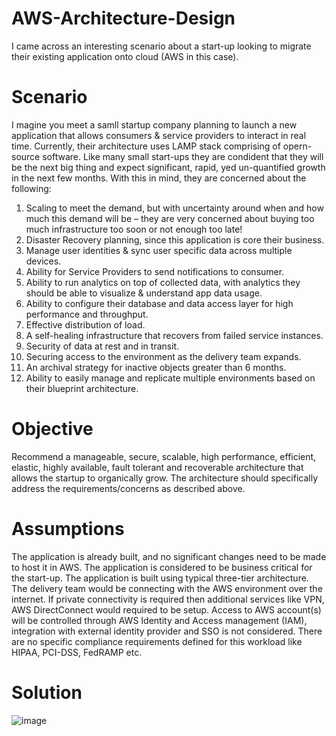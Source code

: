 # AWS-Architecture-Design
I came across an interesting scenario about a start-up looking to migrate their existing application onto cloud (AWS in this case). 

# Scenario
I magine you meet a samll startup company planning to launch a new application that allows consumers & service providers to interact in real time. Currently, their architecture uses LAMP stack comprising of opern-source software. Like many small start-ups they are condident that they will be the next big thing and expect significant, rapid, yed un-quantified growth in the next few months. With this in mind, they are concerned about the following:

  1. Scaling to meet the demand, but with uncertainty around when and how much this demand will be – they are very concerned about buying too much infrastructure too soon or not enough too late!
  2. Disaster Recovery planning, since this application is core their business.
  3. Manage user identities & sync user specific data across multiple devices.
  4. Ability for Service Providers to send notifications to consumer.
  5. Ability to run analytics on top of collected data, with analytics they should be able to visualize & understand app data usage.
  6. Ability to configure their database and data access layer for high performance and throughput.
  7. Effective distribution of load.
  8. A self-healing infrastructure that recovers from failed service instances.
  9. Security of data at rest and in transit.
 10. Securing access to the environment as the delivery team expands.
 11. An archival strategy for inactive objects greater than 6 months.
 12. Ability to easily manage and replicate multiple environments based on their blueprint architecture.

# Objective
Recommend a manageable, secure, scalable, high performance, efficient, elastic, highly available, fault tolerant and recoverable architecture that allows the startup to organically grow. The architecture should specifically address the requirements/concerns as described above.

# Assumptions
The application is already built, and no significant changes need to be made to host it in AWS.
The application is considered to be business critical for the start-up.
The application is built using typical three-tier architecture.
The delivery team would be connecting with the AWS environment over the internet. If private connectivity is required then additional services like VPN, AWS DirectConnect would required to be setup.
Access to AWS account(s) will be controlled through AWS Identity and Access management (IAM), integration with external identity provider and SSO is not considered.
There are no specific compliance requirements defined for this workload like HIPAA, PCI-DSS, FedRAMP etc.

# Solution
![image](https://github.com/Lokeshdd44/AWS-Architecture-Design/assets/99136410/af517b9b-fab9-4c4d-b452-ee840d417328)
